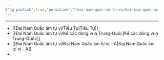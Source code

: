 ```yaml
---
{"dg-publish":true,"permalink":"/dai-nam-quac-am-tu-vi/dai-nam-quac-am-tu-vi/","created":"2025-08-16T11:43:09.321+07:00"}
---
```


---

- [[Đại Nam Quấc âm tự vị/Tiểu Tự\|Tiểu Tự]]
- [[Đại Nam Quấc âm tự vị/Kể các dòng vua Trung-Quốc\|Kể các dòng vua Trung-Quốc]]
- [[Đại Nam Quấc âm tự vị/Đại Nam Quấc âm tự vị - A\|Đại Nam Quấc âm tự vị - A]]
- 
